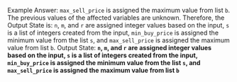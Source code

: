 Example Answer:
`max_sell_price` is assigned the maximum value from list `b`. The previous values of the affected variables are unknown. Therefore, the Output State is: `n`, `m`, and `r` are assigned integer values based on the input, `s` is a list of integers created from the input, `min_buy_price` is assigned the minimum value from the list `s`, and `max_sell_price` is assigned the maximum value from list `b`.
Output State: **`n`, `m`, and `r` are assigned integer values based on the input, `s` is a list of integers created from the input, `min_buy_price` is assigned the minimum value from the list `s`, and `max_sell_price` is assigned the maximum value from list `b`**